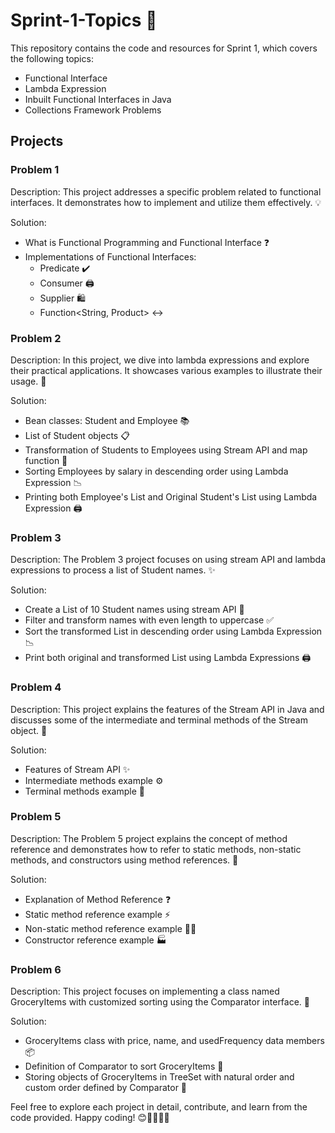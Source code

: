 
# Sprint-1-Topics 🚀

This repository contains the code and resources for Sprint 1, which covers the following topics:

- Functional Interface
- Lambda Expression
- Inbuilt Functional Interfaces in Java
- Collections Framework Problems

## Projects

### Problem 1

Description: This project addresses a specific problem related to functional interfaces. It demonstrates how to implement and utilize them effectively. 💡

Solution:
- What is Functional Programming and Functional Interface ❓
- Implementations of Functional Interfaces:
  - Predicate<Product> ✔️
  - Consumer<Product> 🖨️
  - Supplier<Product> 🛍️
  - Function<String, Product> ↔️

### Problem 2

Description: In this project, we dive into lambda expressions and explore their practical applications. It showcases various examples to illustrate their usage. 📝

Solution:
- Bean classes: Student and Employee 📚
- List of Student objects 📋
- Transformation of Students to Employees using Stream API and map function 🔄
- Sorting Employees by salary in descending order using Lambda Expression 📉
- Printing both Employee's List and Original Student's List using Lambda Expression 🖨️

### Problem 3

Description: The Problem 3 project focuses on using stream API and lambda expressions to process a list of Student names. ✨

Solution:
- Create a List of 10 Student names using stream API 📝
- Filter and transform names with even length to uppercase ✅
- Sort the transformed List in descending order using Lambda Expression 📉
- Print both original and transformed List using Lambda Expressions 🖨️

### Problem 4

Description: This project explains the features of the Stream API in Java and discusses some of the intermediate and terminal methods of the Stream object. 🌊

Solution:
- Features of Stream API ✨
- Intermediate methods example ⚙️
- Terminal methods example 🏁

### Problem 5

Description: The Problem 5 project explains the concept of method reference and demonstrates how to refer to static methods, non-static methods, and constructors using method references. 🔗

Solution:
- Explanation of Method Reference ❓
- Static method reference example ⚡
- Non-static method reference example 🏃‍♀️
- Constructor reference example 🏭

### Problem 6

Description: This project focuses on implementing a class named GroceryItems with customized sorting using the Comparator interface. 🛒

Solution:
- GroceryItems class with price, name, and usedFrequency data members 📦
- Definition of Comparator to sort GroceryItems 🔀
- Storing objects of GroceryItems in TreeSet with natural order and custom order defined by Comparator 🌟

Feel free to explore each project in detail, contribute, and learn from the code provided. Happy coding! 😊👩‍💻👨‍💻
